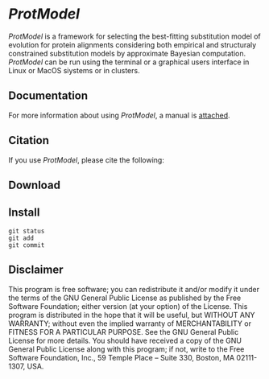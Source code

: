 # *ProtModel*
*ProtModel* is a framework for selecting the best-fitting substitution model of evolution for protein alignments considering both empirical and structuraly constrained substitution models by approximate Bayesian computation. *ProtModel* can be run using the terminal or a graphical users interface in Linux or MacOS siystems or in clusters.

## Documentation
For more information about using *ProtModel*, a manual is [attached](https://github.com/DavidFerreiro/ProtModel/tree/main/ProtModelv1.0/Documentation).

## Citation
If you use *ProtModel*, please cite the following:

## Download


## Install
```
git status
git add
git commit
```

## Disclaimer
This program is free software; you can redistribute it and/or modify it under the terms of the GNU General Public License as published by the Free Software Foundation; either version (at your option) of the License. This program is distributed in the hope that it will be useful, but WITHOUT ANY WARRANTY; without even the implied warranty of MERCHANTABILITY or FITNESS FOR A PARTICULAR PURPOSE. See the GNU General Public License for more details. You should have received a copy of the GNU General Public License along with this program; if not, write to the Free Software Foundation, Inc., 59 Temple Place – Suite 330, Boston, MA 02111-1307, USA.
